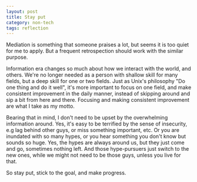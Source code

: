 ```yaml
---
layout: post
title: Stay put
category: non-tech
tags: reflection
---
```


Mediation is something that someone praises a lot, but seems it is too quiet for me
to apply. But a frequent retrospection should work with the similar purpose.

Information era changes so much about how we interact with the world, and others. We're 
no longer needed as a person with shallow skill for many fields, but a deep skill for one or
two fields. Just as Unix's philosophy "Do one thing and do it well", it's more important to
focus on one field, and make consistent improvement in the daily manner, instead of skipping
around and sip a bit from here and there. Focusing and making consistent improvement are what
I take as my motto.

Bearing that in mind, I don't need to be upset by the overwhelming information around. Yes, it's easy
to be terrified by the sense of insecurity, e.g lag behind other guys, or miss something important, etc.
Or you are inundated with so many hypes, or you hear something you don't know but sounds so huge.
Yes, the hypes are always around us, but they just come and go, sometimes nothing left. And those hype-pursuers 
just switch to the new ones, while we might not need to be those guys, unless you live for that.

So stay put, stick to the goal, and make progress.
